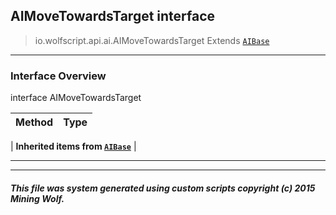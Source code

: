 ## AIMoveTowardsTarget __interface__

>io.wolfscript.api.ai.AIMoveTowardsTarget
>Extends [`AIBase`](AIBase.md)

---

### Interface Overview

interface AIMoveTowardsTarget

Method | Type   
--- | :--- 
 |
__Inherited items from [`AIBase`](AIBase.md)__ |





---



---


##### This file was system generated using custom scripts copyright (c) 2015 Mining Wolf.
	

